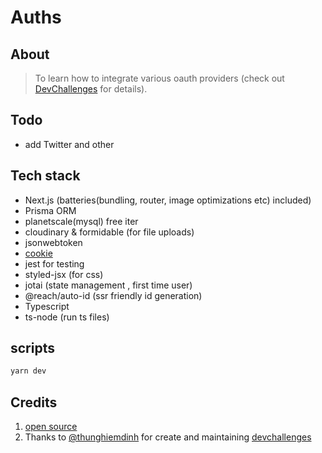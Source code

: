 # Auths

## About

> To learn how to integrate various oauth providers (check out [DevChallenges](https://devchallenges.io/challenges/N1fvBjQfhlkctmwj1tnw) for details).

## Todo

- add Twitter and other

## Tech stack

- Next.js (batteries(bundling, router, image optimizations etc) included)
- Prisma ORM
- planetscale(mysql) free iter
- cloudinary & formidable (for file uploads)
- jsonwebtoken
- [cookie](https://www.npmjs.com/package/cookie)
- jest for testing
- styled-jsx (for css)
- jotai (state management , first time user)
- @reach/auto-id (ssr friendly id generation)
- Typescript
- ts-node (run ts files)

## scripts

```sh
yarn dev
```

## Credits

1. [open source](https://gist.github.com/zkindest/d5cfdef2d1b7767e8df321f9fd56f79b)
2. Thanks to [@thunghiemdinh](https://twitter.com/thunghiemdinh) for create and maintaining [devchallenges](https://devchallenges.io/)
